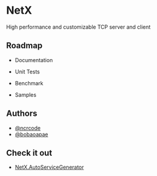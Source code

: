 # NetX
High performance and customizable TCP server and client

## Roadmap

- Documentation

- Unit Tests

- Benchmark

- Samples


## Authors

- [@ncrcode](https://github.com/ncrcode)
- [@bobaoapae](https://github.com/bobaoapae)

## Check it out

- [NetX.AutoServiceGenerator](https://github.com/bobaoapae/NetX.AutoServiceGenerator)
